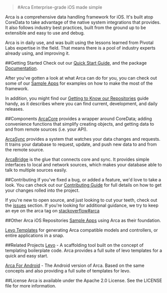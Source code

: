 >#Arca
>Enterprise-grade iOS made simple

Arca is a comprehensive data handling framework for iOS. It's built atop CoreData to take advantage of the native system integrations that provides. It also follows industry best practices, built from the ground up to be extensible and easy to use and debug.

Arca is in daily use, and was built using the lessons learned from Pivotal Labs expertise in the field. That means there is a pool of industry experts already using, and improving it.

##Getting Started
Check out our [Quick Start Guide](https://github.com/cfmobile/arca-ios/wiki/Quick-Start-Guide), and the package [Documentation](https://cfmobile.github.io/arca-ios/documentation/index.html).

After you've gotten a look at what Arca can do for you, you can check out some of our [Sample Apps](https://github.com/cfmobile/arca-ios-samples) for examples on how to make the most of the framework.

In addition, you might find our [Getting to Know our Repositories](https://github.com/cfmobile/arca-ios/wiki/Getting-to-Know-our-Repositories) guide handy, as it describes where you can find current, development, and daily releases.

##Components
[ArcaCore](ArcaCore) provides a wrapper around CoreData; adding convenience functions that simplify creating objects, and getting data to and from remote sources (i.e. your API).

[ArcaSync](ArcaSync) provides a system that watches your data changes and requests. It trains your database to request, update, and push new data to and from the remote source.

[ArcaBridge](ArcaBridge) is the glue that connects core and sync. It provides simple interfaces to local and network sources, which makes your database able to talk to multiple sources easily.

##Contributing
If you've fixed a bug, or added a feature, we'd love to take a look. You can check out our [Contributing Guide](https://github.com/cfmobile/arca-ios/wiki/Contributing-Guide) for full details on how to get your changes rolled into the project.

If you're new to open source, and just looking to cut your teeth, check out the [issues](https://github.com/cfmobile/arca-ios/issues) section. If you're looking for additional guidance, we try to keep an eye on the arca tag on [stackoverflow#arca](https://stackoverflow.com/tags/arca)

##Other Arca iOS Repositories
[Sample Apps](https://github.com/cfmobile/arca-ios-samples) using Arca as their foundation.

[Levo Templates](https://github.com/cfmobile/arca-ios-templates) for generating Arca compatible models and controllers, or entire applications in a snap.

##Related Projects
[Levo](https://github.com/cfmobile/levo) - A scaffolding tool built on the concept of templating boilerplate code. Arca provides a full suite of levo templates for a quick and easy start.

[Arca For Android](https://github.com/cfmobile/arca-android) - The Android version of Arca. Based on the same concepts and also providing a full suite of templates for levo.

##License
Arca is available under the Apache 2.0 License. See the LICENSE file for more information.
